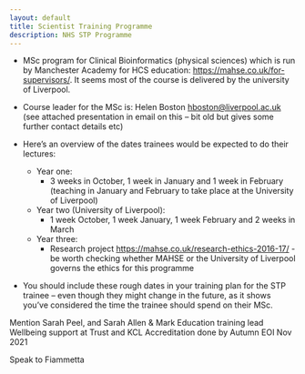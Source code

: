 ```yaml
---
layout: default
title: Scientist Training Programme
description: NHS STP Programme
---
```


- MSc program for Clinical Bioinformatics (physical sciences) which is run by Manchester Academy for HCS education: https://mahse.co.uk/for-supervisors/. It seems most of the course is delivered by the university of Liverpool.

- Course leader for the MSc is: Helen Boston hboston@liverpool.ac.uk (see attached presentation in email on this – bit old but gives some further contact details etc)
 
- Here’s an overview of the dates trainees would be expected to do their lectures:
    - Year one:
        - 3 weeks in October, 1 week in January and 1 week in February (teaching in January and February to take place at the University of Liverpool)
    - Year two (University of Liverpool):
        - 1 week October, 1 week January, 1 week February and 2 weeks in March
    - Year three:
        - Research project https://mahse.co.uk/research-ethics-2016-17/ - be worth checking whether MAHSE or the University of Liverpool governs the ethics for this programme
 
- You should include these rough dates in your training plan for the STP trainee – even though they might change in the future, as it shows you’ve considered the time the trainee should spend on their MSc.

Mention Sarah Peel, and Sarah Allen & Mark
Education training lead
Wellbeing support at Trust and KCL
Accreditation done by Autumn
EOI Nov 2021

Speak to Fiammetta